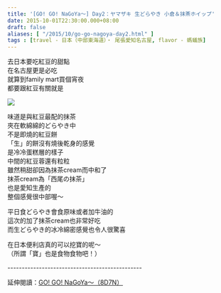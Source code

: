 ```yaml
---
title: '[GO! GO! NaGoYa～] Day2：ヤマザキ 生どらやき 小倉＆抹茶ホイップ'
date: 2015-10-01T22:30:00.000+08:00
draft: false
aliases: [ "/2015/10/go-go-nagoya-day2.html" ]
tags : [travel - 日本（中部東海道）・ 尾張愛知名古屋, flavor - 螞蟻族]
---
```


去日本要吃紅豆的甜點  
在名古屋更是必吃  
就算到family mart買個宵夜  
都要跟紅豆有關就是  

![](/images/nagoya2d.jpg)

味道是與紅豆最配的抹茶  
夾在軟綿綿的どらやき中  
不是即燒的紅豆餅  
「生」的餅沒有燒後乾身的感覺  
是冷冷蛋糕層的樣子  
中間的紅豆蓉還有粒粒  
雖然稍甜卻因為抹茶cream而中和了  
抹茶cream為「西尾の抹茶」  
也是愛知生產的  
整個感覺很中部喔～  
  
平日食どらやき會食原味或者加牛油的  
這次的加了抹茶cream也非常好吃  
而生どらやき的冰冷綿密感覺也令人很驚喜  
  
在日本便利店真的可以挖寶的呢～  
（所謂「寶」也是食物食物吧！）  
  
\-----------------------------------------------  
  
延伸閱讀：[GO! GO! NaGoYa～（8D7N）](https://hidie.net/nagoya8d7n/)

